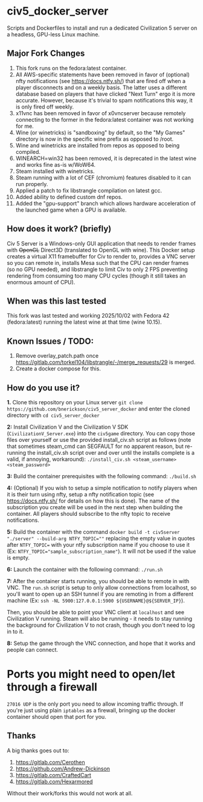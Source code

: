civ5_docker_server
==================

Scripts and Dockerfiles to install and run a dedicated Civilization 5 server on a headless, GPU-less Linux machine.

## Major Fork Changes

1. This fork runs on the fedora:latest container.
2. All AWS-specific statements have been removed in favor of (optional) nfty notifications (see https://docs.ntfy.sh/) that are fired off when a player disconnects and on a weekly basis.  The latter uses a different database based on players that have clicked "Next Turn" ergo it is more accurate.  However, because it's trivial to spam notifications this way, it is only fired off weekly.
3. x11vnc has been removed in favor of x0vncserver because remotely connecting to the former in the fedora:latest container was not working for me.
4. Wine (or winetricks) is "sandboxing" by default, so the "My Games" directory is now in the specific wine prefix as opposed to /root.
5. Wine and winetricks are installed from repos as opposed to being compiled.
6. WINEARCH=win32 has been removed, it is deprecated in the latest wine and works fine as-is w/WoW64.
7. Steam installed with winetricks.
8. Steam running with a lot of CEF (chromium) features disabled to it can run properly.
9. Applied a patch to fix libstrangle compilation on latest gcc.
10. Added ability to defined custom dnf repos.
11. Added the "gpu-support" branch which allows hardware acceleration of the launched game when a GPU is available.

## How does it work? (briefly)

Civ 5 Server is a Windows-only GUI application that needs to render frames with ~~OpenGL~~ Direct3D (translated to OpenGL with wine).  This Docker setup creates a virtual X11 framebuffer for Civ to render to, provides a VNC server so you can remote in, installs Mesa such that the CPU can render frames (so no GPU needed), and libstrangle to limit Civ to only 2 FPS preventing rendering from consuming too many CPU cycles (though it still takes an enormous amount of CPU).

## When was this last tested

This fork was last tested and working 2025/10/02 with Fedora 42 (fedora:latest) running the latest wine at that time (wine 10.15).

## Known Issues / TODO:

1. Remove overlay_patch.path once https://gitlab.com/torkel104/libstrangle/-/merge_requests/29 is merged.
2. Create a docker compose for this.

## How do you use it?

**1.** Clone this repository on your Linux server `git clone https://github.com/bnerickson/civ5_server_docker` and enter the cloned directory with `cd civ5_server_docker`

**2:** Install Civilization V and the Civilization V SDK (`CivilizationV_Server.exe`) into the `civ5game` directory.  You can copy those files over yourself or use the provided install_civ.sh script as follows (note that sometimes steam_cmd can SEGFAULT for no apparent reason, but re-running the install_civ.sh script over and over until the installs complete is a valid, if annoying, workaround): `./install_civ.sh <steam_username> <steam_password>`

**3:** Build the container prerequisites with the following command: `./build.sh`

**4:** (Optional) If you wish to setup a simple notification to notify players when it is their turn using nfty, setup a nfty notification topic (see https://docs.ntfy.sh/ for details on how this is done).  The name of the subscription you create will be used in the next step when building the container. All players should subscribe to the nfty topic to receive notifications.

**5:** Build the container with the command `docker build -t civ5server "./server" --build-arg NTFY_TOPIC=""` replacing the empty value in quotes after `NTFY_TOPIC=` with your ntfy subscription name if you choose to use it (Ex: `NTFY_TOPIC="sample_subscription_name"`).  It will not be used if the value is empty.

**6:** Launch the container with the following command: `./run.sh`

**7:** After the container starts running, you should be able to remote in with VNC. The `run.sh` script is setup to only allow connections from localhost, so you'll want to open up an SSH tunnel if you are remoting in from a different machine (Ex: `ssh -NL 5900:127.0.0.1:5900 ${USERNAME}@${SERVER_IP}`).

Then, you should be able to point your VNC client at `localhost` and see Civilization V running. Steam will also be running - it needs to stay running the background for Civilization V to not crash, though you don't need to log in to it.

**8:** Setup the game through the VNC connection, and hope that it works and people can connect.

# Ports you might need to open/let through a firewall

`27016 UDP` is the only port you need to allow incoming traffic through. If you're just using plain `iptables` as a firewall, bringing up the docker container should open that port for you.

## Thanks

A big thanks goes out to:

1. https://gitlab.com/Cerothen
2. https://github.com/Andrew-Dickinson
3. https://gitlab.com/CraftedCart
4. https://gitlab.com/Hexarmored

Without their work/forks this would not work at all.
